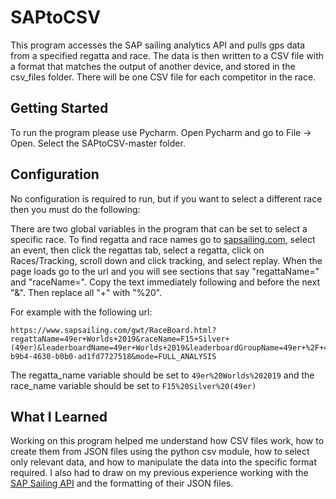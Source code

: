 # SAPtoCSV
This program accesses the SAP sailing analytics API and pulls gps data from a specified regatta and race. The data is then written to a CSV file with a format that matches the output of another device, and stored in the csv_files folder. There will be one CSV file for each competitor in the race.

## Getting Started
To run the program please use Pycharm. Open Pycharm and go to File -> Open. Select the SAPtoCSV-master folder.

## Configuration
No configuration is required to run, but if you want to select a different race then you must do the following:

There are two global variables in the program that can be set to select a specific race. To find regatta and race names go to [sapsailing.com](https://www.sapsailing.com/gwt/Home.html), select an event, then click the regattas tab, select a regatta, click on Races/Tracking, scroll down and click tracking, and select replay. When the page loads go to the url and you will see sections that say "regattaName=" and "raceName=". Copy the text immediately following and before the next "&". Then replace all "+" with "%20".

For example with the following url:
```
https://www.sapsailing.com/gwt/RaceBoard.html?regattaName=49er+Worlds+2019&raceName=F15+Silver+(49er)&leaderboardName=49er+Worlds+2019&leaderboardGroupName=49er+%2F+49er+FX+%2F+Nacra+17+World+Championships+2019&eventId=e5a65f0a-b9b4-4630-b0b0-ad1fd7727518&mode=FULL_ANALYSIS
```

The regatta_name variable should be set to `49er%20Worlds%202019` and the race_name variable should be set to `F15%20Silver%20(49er)`

## What I Learned
Working on this program helped me understand how CSV files work, how to create them from JSON files using the python csv module, how to select only relevant data, and how to manipulate the data into the specific format required. I also had to draw on my previous experience working with the [SAP Sailing API](https://www.sapsailing.com/sailingserver/webservices/api/v1/index.html) and the formatting of their JSON files.
